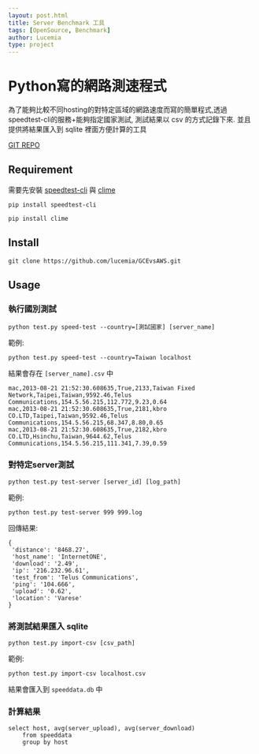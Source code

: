 ```yaml
---
layout: post.html
title: Server Benchmark 工具
tags: [OpenSource, Benchmark]
author: Lucemia
type: project
---
```


# Python寫的網路測速程式
為了能夠比較不同hosting的對特定區域的網路速度而寫的簡單程式,透過speedtest-cli的服務+能夠指定國家測試, 測試結果以 csv 的方式記錄下來. 並且提供將結果匯入到 sqlite 裡面方便計算的工具

[GIT REPO](https://github.com/lucemia/GCEvsAWS)

## Requirement
需要先安裝 [speedtest-cli](https://github.com/sivel/speedtest-cli) 與 [clime](https://github.com/moskytw/clime‎)

~~~ { shell }
pip install speedtest-cli
~~~

~~~ { shell }
pip install clime
~~~

## Install

~~~ { shell }
git clone https://github.com/lucemia/GCEvsAWS.git
~~~

## Usage

### 執行國別測試
~~~ { shell }
python test.py speed-test --country=[測試國家] [server_name]
~~~

範例:

~~~ { shell }
python test.py speed-test --country=Taiwan localhost
~~~

結果會存在 `[server_name].csv` 中

~~~ { csv }
mac,2013-08-21 21:52:30.608635,True,2133,Taiwan Fixed Network,Taipei,Taiwan,9592.46,Telus Communications,154.5.56.215,112.772,9.23,0.64
mac,2013-08-21 21:52:30.608635,True,2181,kbro CO.LTD,Taipei,Taiwan,9592.46,Telus Communications,154.5.56.215,68.347,8.80,0.65
mac,2013-08-21 21:52:30.608635,True,2182,kbro CO.LTD,Hsinchu,Taiwan,9644.62,Telus Communications,154.5.56.215,111.341,7.39,0.59
~~~


### 對特定server測試
~~~ { shell }
python test.py test-server [server_id] [log_path]
~~~

範例:

~~~ { shell }
python test.py test-server 999 999.log
~~~

回傳結果:

~~~ { python }
{
 'distance': '8468.27',
 'host_name': 'InternetONE',
 'download': '2.49',
 'ip': '216.232.96.61',
 'test_from': 'Telus Communications',
 'ping': '104.666',
 'upload': '0.62',
 'location': 'Varese'
}
~~~

### 將測試結果匯入 sqlite

~~~ { shell }
python test.py import-csv [csv_path]
~~~

範例:

~~~ { shell }
python test.py import-csv localhost.csv
~~~

結果會匯入到 `speeddata.db` 中


### 計算結果

~~~ { sql }
select host, avg(server_upload), avg(server_download)
    from speeddata
    group by host
~~~



